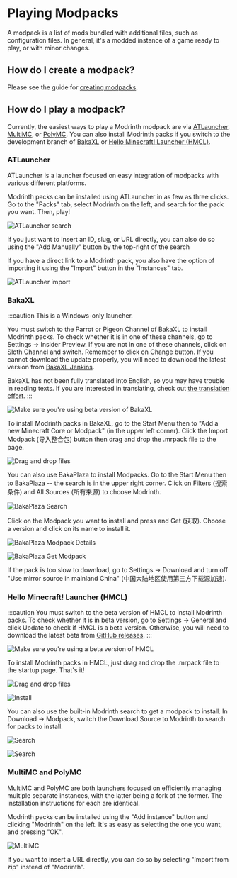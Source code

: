 # Playing Modpacks

A modpack is a list of mods bundled with additional files, such as configuration files. In general, it's a modded instance of a game ready to play, or with minor changes.

## How do I create a modpack?

Please see the guide for [creating modpacks](creating_modpacks.md).

## How do I play a modpack?

Currently, the easiest ways to play a Modrinth modpack are via [ATLauncher](https://atlauncher.com), [MultiMC](https://multimc.org), or [PolyMC](https://polymc.org). You can also install Modrinth packs if you switch to the development branch of [BakaXL](https://www.bakaxl.com/) or [Hello Minecraft! Launcher (HMCL)](https://github.com/huanghongxun/HMCL).

### ATLauncher

ATLauncher is a launcher focused on easy integration of modpacks with various different platforms.

Modrinth packs can be installed using ATLauncher in as few as three clicks. Go to the "Packs" tab, select Modrinth on the left, and search for the pack you want. Then, play!

![ATLauncher search](../../static/img/tutorial/atlauncherSearch.png)

If you just want to insert an ID, slug, or URL directly, you can also do so using the "Add Manually" button by the top-right of the search

If you have a direct link to a Modrinth pack, you also have the option of importing it using the "Import" button in the "Instances" tab.

![ATLauncher import](../../static/img/tutorial/atlauncherImport.png)

### BakaXL

:::caution
This is a Windows-only launcher. 

You must switch to the Parrot or Pigeon Channel of BakaXL to install Modrinth packs. To check whether it is in one of these channels, go to Settings -> Insider Preview. If you are not in one of these channels, click on Sloth Channel and switch. Remember to click on Change button. If you cannot download the update properly, you will need to download the latest version from [BakaXL Jenkins](http://jk-insider.bakaxl.com:8888/).

BakaXL has not been fully translated into English, so you may have trouble in reading texts. If you are interested in translating, check out [the translation effort](https://github.com/BakaXL-Launcher/BakaXL/tree/master/BakaXL_Software/3.0). 
:::

![Make sure you're using beta version of BakaXL](../../static/img/tutorial/bakaxlInsiderPreview.png)

To install Modrinth packs in BakaXL, go to the Start Menu then to "Add a new Minecraft Core or Modpack" (in the upper left corner). Click the Import Modpack (导入整合包) button then drag and drop the .mrpack file to the page. 

![Drag and drop files](../../static/img/tutorial/bakaxlImportModpackDrop.png)

You can also use BakaPlaza to install Modpacks. Go to the Start Menu then to BakaPlaza -- the search is in the upper right corner. Click on Filters (搜索条件) and All Sources (所有来源) to choose Modrinth. 

![BakaPlaza Search](../../static/img/tutorial/bakaxlBakaPlazaSearchFilter.png)

Click on the Modpack you want to install and press and Get (获取). Choose a version and click on its name to install it.

![BakaPlaza Modpack Details](../../static/img/tutorial/bakaxlBakaPlazaDetail.png)

![BakaPlaza Get Modpack](../../static/img/tutorial/bakaxlBakaPlazaGetDetail.png)

If the pack is too slow to download, go to Settings -> Download and turn off "Use mirror source in mainland China" (中国大陆地区使用第三方下载源加速). 

### Hello Minecraft! Launcher (HMCL)

:::caution
You must switch to the beta version of HMCL to install Modrinth packs. To check whether it is in beta version, go to Settings -> General and click Update to check if HMCL is a beta version. Otherwise, you will need to download the latest beta from [GitHub releases](https://github.com/huanghongxun/HMCL/releases).
:::

![Make sure you're using a beta version of HMCL](../../static/img/tutorial/HMCL1.png)

To install Modrinth packs in HMCL, just drag and drop the .mrpack file to the startup page. That's it!

![Drag and drop files](../../static/img/tutorial/HMCL2.png)

![Install](../../static/img/tutorial/HMCL3.png)

You can also use the built-in Modrinth search to get a modpack to install. In Download -> Modpack, switch the Download Source to Modrinth to search for packs to install.

![Search](../../static/img/tutorial/HMCL4.png)

![Search](../../static/img/tutorial/HMCL5.png)

### MultiMC and PolyMC

MultiMC and PolyMC are both launchers focused on efficiently managing multiple separate instances, with the latter being a fork of the former. The installation instructions for each are identical.

Modrinth packs can be installed using the "Add instance" button and clicking "Modrinth" on the left. It's as easy as selecting the one you want, and pressing "OK".

![MultiMC](../../static/img/tutorial/multimc.png)

If you want to insert a URL directly, you can do so by selecting "Import from zip" instead of "Modrinth".
